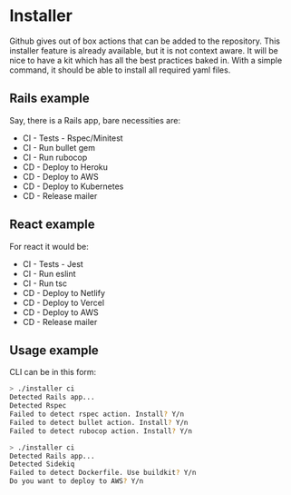 # Installer

Github gives out of box actions that can be added to the repository. This installer
feature is already available, but it is not context aware. It will be nice to have
a kit which has all the best practices baked in. With a simple command, it should
be able to install all required yaml files.

## Rails example

Say, there is a Rails app, bare necessities are:

- CI - Tests - Rspec/Minitest
- CI - Run bullet gem
- CI - Run rubocop
- CD - Deploy to Heroku
- CD - Deploy to AWS
- CD - Deploy to Kubernetes
- CD - Release mailer

## React example

For react it would be:

- CI - Tests - Jest
- CI - Run eslint
- CI - Run tsc
- CD - Deploy to Netlify
- CD - Deploy to Vercel
- CD - Deploy to AWS
- CD - Release mailer

## Usage example

CLI can be in this form:

```sh
> ./installer ci
Detected Rails app...
Detected Rspec
Failed to detect rspec action. Install? Y/n
Failed to detect bullet action. Install? Y/n
Failed to detect rubocop action. Install? Y/n

> ./installer ci
Detected Rails app...
Detected Sidekiq
Failed to detect Dockerfile. Use buildkit? Y/n
Do you want to deploy to AWS? Y/n
```
